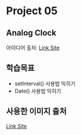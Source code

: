 # Project 05

## Analog Clock

아이디어 출처: [Link Site](https://www.cssscript.com/demo/neumorphic-analog-clock/)

## 학습목표

- setInterval() 사용법 익히기
- Date() 사용법 익히기

## 사용한 이미지 출처

[Link Site](https://www.cssscript.com/demo/neumorphic-analog-clock/)
